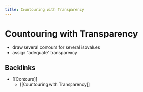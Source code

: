 ```yaml
---
title: Countouring with Transparency
---
```


# Countouring with Transparency
- draw several contours for several isovalues  
- assign “adequate” transparency


## Backlinks
* [[Contours]]
	* [[Countouring with Transparency]]

